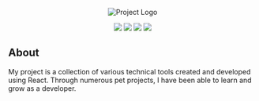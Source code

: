 <p align="center">
      <img src="https://i.ibb.co/1KF60PV/image-2024-01-29-21-05-19.png" alt="Project Logo">
</p>

<p align="center">
      <img src="https://img.shields.io/npm/v/react?logo=react&label=react">
      <img src="https://img.shields.io/npm/v/styled-components?logo=styled-components&label=styled-components">
      <img src="https://img.shields.io/npm/v/react-router-dom?label=react-router-dom">
      <img src="https://img.shields.io/npm/v/typescript?logo=typescript&label=typescript">
</p>

## About

My project is a collection of various technical tools created and developed using React. Through numerous pet projects, I have been able to learn and grow as a developer.
